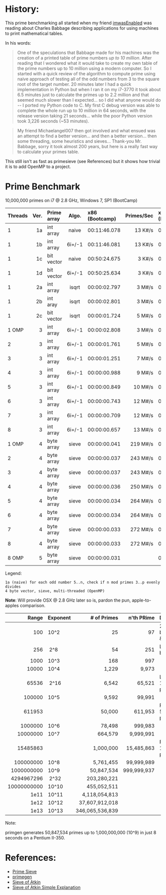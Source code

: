 # History:

This prime benchmarking all started when my friend [imwasEnabled](https://github.com/imwasEnabled) was reading about Charles Babbage describing applications for using machines to print mathematical tables.

In his words:


> One of the speculations that Babbage made for his machines was the creation of
a printed table of prime numbers *up to 10 million*.  After reading that I wondered
what it would take to create my own table of the prime numbers up to 10 million
using a modern computer.  So I started with a quick review of the algorithm to
compute prime using naive approach of testing all of the odd numbers from 3 to the
square root of the target number.  20 minutes later I had a quick implementation in
Python but when I ran it on my i7-3770 it took about 6.5 minutes just to calculate
the primes up to 2.2 million and that seemed much slower than I expected... so I
did what anyone would do -- I ported my Python code to C.  My first C debug
version was able to complete the whole run up to 10 million in 64 seconds, with the
release version taking 21 seconds... while the poor Python version took 3,226 seconds
(~53 minutes).  

> My friend Michaelangel007 then got involved and what ensued was an attempt to find a better version... and then a
better version... then some threading, some heuristics and sieves...  Thank-you Mr.
Babbage, sorry it took almost 200 years, but here is a really fast way to calculate
your primes table.

This still isn't as fast as primesieve (see References) but it shows how trivial it is to add OpenMP to a project.


# Prime Benchmark

10,000,000 primes on i7 @ 2.8 GHz, Windows 7, SP1 (BootCamp)

|Threads|Ver.|Prime array|Algo.|x86 (Bootcamp)|Primes/Sec|x64 (Bootcamp)|Primes/Sec| OSX 10.10 i7 @ 2.6 GHz |Primes/Sec |
|:------|---:|:---------|:----:|:-------------|---------:|:-------------|---------:|:-----------------------|----------:|
|1      |1a|int array   |naive | 00:11:46.078 |  13 K#/s | 00:26:42.294 |   6 K#/s | | |
|1      |1b|int array   |6i+/-1| 00:11:46.081 |  13 K#/s | 00:26:33.725 |   6 K#/s | | |
|1      |1c|bit vector  |naive | 00:50:24.675 |   3 K#/s | 01:10:36.804 |   2 K#/s | | |
|1      |1d|bit vector  |6i+/-1| 00:50:25.634 |   3 K#/s | 01:03:52.921 |   2 K#/s | | |
|1      |2a|int array   |isqrt | 00:00:02.797 |   3 M#/s | 00:00:06.272 |   1 M#/s | 00:00:06.652 |   1 M#/s|
|1      |2b|int aray    |isqrt | 00:00:02.801 |   3 M#/s | 00:00:06.269 |   1 M#/s | 00:00:06.612 |   1 M#/s|
|1      |2c|bit vector  |isqrt | 00:00:01.724 |   5 M#/s | 00:00:02.682 |   3 M#/s | 00:00:01.574 |   5 M#/s|
|1 OMP  | 3|int array   |6i+/-1| 00:00:02.808 |   3 M#/s | 00:00:06.297 |   1 M#/s | 00:00:06.567 |   1 M#/s|
|2      | 3|int array   |6i+/-1| 00:00:01.761 |   5 M#/s | 00:00:03.931 |   2 M#/s | 00:00:04.141 |   2 M#/s|
|3      | 3|int array   |6i+/-1| 00:00:01.251 |   7 M#/s | 00:00:02.760 |   3 M#/s | 00:00:02.948 |   3 M#/s|
|4      | 3|int array   |6i+/-1| 00:00:00.988 |   9 M#/s | 00:00:02.150 |   4 M#/s | 00:00:02.326 |   3 M#/s|
|5      | 3|int array   |6i+/-1| 00:00:00.849 |  10 M#/s | 00:00:01.776 |   5 M#/s | 00:00:02.035 |   4 M#/s|
|6      | 3|int array   |6i+/-1| 00:00:00.743 |  12 M#/s | 00:00:01.549 |   5 M#/s | 00:00:02.186 |   4 M#/s|
|7      | 3|int array   |6i+/-1| 00:00:00.709 |  12 M#/s | 00:00:01.383 |   6 M#/s | 00:00:02.383 |   3 M#/s|
|8      | 3|int array   |6i+/-1| 00:00:00.657 |  13 M#/s | 00:00:01.244 |   7 M#/s | 00:00:02.404 |   3 M#/s|
|1 OMP  | 4|byte array  |sieve | 00:00:00.041 | 219 M#/s | 00:00:00.041 | 219 M#/s | 00:00:00.045 | 198 M#/s|
|2      | 4|byte array  |sieve | 00:00:00.037 | 243 M#/s | 00:00:00.037 | 243 M#/s | 00:00:00.044 | 203 M#/s|
|3      | 4|byte array  |sieve | 00:00:00.037 | 243 M#/s | 00:00:00.035 | 257 M#/s | 00:00:00.043 | 207 M#/s|
|4      | 4|byte array  |sieve | 00:00:00.036 | 250 M#/s | 00:00:00.035 | 257 M#/s | 00:00:00.038 | 233 M#/s|
|5      | 4|byte array  |sieve | 00:00:00.034 | 264 M#/s | 00:00:00.035 | 257 M#/s | 00:00:00.039 | 227 M#/s|
|6      | 4|byte array  |sieve | 00:00:00.034 | 264 M#/s | 00:00:00.034 | 264 M#/s | 00:00:00.038 | 232 M#/s|
|7      | 4|byte array  |sieve | 00:00:00.033 | 272 M#/s | 00:00:00.032 | 281 M#/s | 00:00:00.037 | 237 M#/s|
|8      | 4|byte array  |sieve | 00:00:00.033 | 272 M#/s | 00:00:00.033 | 272 M#/s | 00:00:00.037 | 241 M#/s|
|8 OMP  | 5|byte array  |sieve | 00:00:00.031 |          | 00:00:00.024 | 375 M#/s | 00:00:00.030 | 293 M#/s|

Legend:

    1a (naive) for each odd number 5..n, check if n mod primes 3..p evenly divides
    4 byte vector, sieve, multi-threaded (OpenMP)

**Note**: Will provide OSX @ 2.8 GHz later so is, pardon the pun, apple-to-apples comparison.


| Range     |Exponent  | # of Primes   | n'th PRime | Description              |1a H:Min:Sec|1d (H:M:S)  |2a (H:M:S)  |4 (H:M:S)   |5 (H:M:S)   |
|----------:|:---------|--------------:|-----------:|:-------------------------|:-----------|:-----------|:-----------|:-----------|:-----------|
|        100|     10^2 |             25|          97| 25 primes between 1 & 100|            |            |            |            |            |
|        256|&nbsp;2^8 |             54|         251| Largest 8-bit prime      |            |            |            |            |            |
|       1000|     10^3 |            168|         997|                          |            |            |            |            |            |
|      10000|     10^4 |          1,229|       9,973|                          |            |            |            |            |            |
|      65536|&nbsp;2^16|          6,542|      65,521| Largest 16-bit prime     |            |            |            |            |            |
|     100000|     10^5 |          9,592|      99,991|                          |            |            |            |            |            |
|     611953|          |         50,000|     611,953| First 50,5000 primes     |00:00:09.071|00:00:19.983|00:00:00.122|00:00:00.002|            |
|    1000000|     10^6 |         78,498|     999,983|                          |00:00:22.389|00:00:49.865|00:00:00.243|00:00:00.004|            |
|   10000000|     10^7 |        664,579|   9,999,991|                          |00:26:42.294|            |00:00:06.254|00:00:00.036|            |
|   15485863|          |      1,000,000|  15,485,863| First 1,000,000 primes   |01:00:20.988|            |00:00:11.646|00:00:00.059|            |
|  100000000|     10^8 |      5,761,455|  99,999,989|                          |            |            |            |00:00:00.491|            |
| 1000000000|     10^9 |     50,847,534| 999,999,937|                          |            |            |            |00:00:10.580|00:00:09.930|
| 4294967296|&nbsp;2^32|    203,280,221|            |                          |            |            |            |            |00:00:50.808|
|10000000000|     10^10|    455,052,511|            |                          |            |            |            |            |00:02:13.700|
|       1e11|     10^11|  4,118,054,813|            |                          |            |            |            |            |            |
|       1e12|     10^12| 37,607,912,018|            |                          |            |            |            |            |            |
|       1e13|     10^13|346,065,536,839|            |                          |            |            |            |            |            |

Note:

 primgen generates 50,847,534 primes up to 1,000,000,000 (10^9) in just 8 seconds on a Pentium II-350.

# References:

* [Prime Sieve](http://primesieve.org)
* [primegen](http://cr.yp.to/primegen.html)
* [Sieve of Atkin](https://en.wikipedia.org/wiki/Sieve_of_Atkin)
* [Sieve of Atkin Simple Explanation](https://www.quora.com/How-can-sieve-of-Atkin-be-explained-in-simple-terms)

